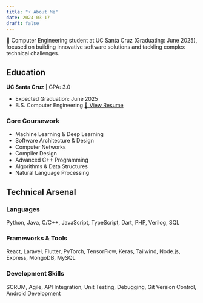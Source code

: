 ```yaml
---
title: "⚡ About Me"
date: 2024-03-17
draft: false
---
```


🔮 Computer Engineering student at UC Santa Cruz (Graduating: June 2025), focused on building innovative software solutions and tackling complex technical challenges.

## Education

**UC Santa Cruz** | GPA: 3.0
- Expected Graduation: June 2025
- B.S. Computer Engineering
<a href="/resume.pdf" target="_blank" rel="noopener" class="neon-button">📄 View Resume</a>

### Core Coursework
- Machine Learning & Deep Learning
- Software Architecture & Design
- Computer Networks
- Compiler Design
- Advanced C++ Programming
- Algorithms & Data Structures
- Natural Language Processing

## Technical Arsenal

### Languages
Python, Java, C/C++, JavaScript, TypeScript, Dart, PHP, Verilog, SQL

### Frameworks & Tools
React, Laravel, Flutter, PyTorch, TensorFlow, Keras, Tailwind, Node.js, Express, MongoDB, MySQL

### Development Skills
SCRUM, Agile, API Integration, Unit Testing, Debugging, Git Version Control, Android Development 